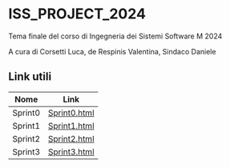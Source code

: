 # ISS_PROJECT_2024
Tema finale del corso di Ingegneria dei Sistemi Software M 2024

A cura di Corsetti Luca, de Respinis Valentina, Sindaco Daniele

## Link utili

| Nome    | Link                                                                                                                                                  |
| ------- | ----------------------------------------------------------------------------------------------------------------------------------------------------- |
| Sprint0 | [Sprint0.html](https://raw.githack.com/ilcors-dev/iss_project_2024/main/project/sprint0/userDocs/sprint0_v1.html)                                     |
| Sprint1 | [Sprint1.html](https://raw.githack.com/ilcors-dev/iss_project_2024/main/project/sprint1/userDocs/sprint1.html)                                        |
| Sprint2 | [Sprint2.html](https://raw.githack.com/ilcors-dev/iss_project_2024/main/project/sprint2/userDocs/sprint2.html)                                        |
| Sprint3 | [Sprint3.html](https://rawcdn.githack.com/ilcors-dev/iss_project_2024/2283c52b1aff79ff1c406264c940cf6467369560/project/sprint3/userDocs/sprint3.html) |
